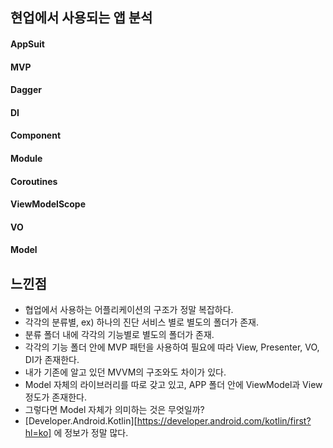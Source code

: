 ## 현업에서 사용되는 앱 분석
#### AppSuit

#### MVP

#### Dagger

#### DI

#### Component

#### Module

#### Coroutines

#### ViewModelScope

#### VO

#### Model 


## 느낀점
- 협업에서 사용하는 어플리케이션의 구조가 정말 복잡하다.
- 각각의 분류별, ex) 하나의 진단 서비스 별로 별도의 폴더가 존재.
- 분류 폴더 내에 각각의 기능별로 별도의 폴더가 존재.
- 각각의 기능 폴더 안에 MVP 패턴을 사용하여 필요에 따라 View, Presenter, VO, DI가 존재한다. 
- 내가 기존에 알고 있던 MVVM의 구조와도 차이가 있다. 
- Model 자체의 라이브러리를 따로 갖고 있고, APP 폴더 안에 ViewModel과 View 정도가 존재한다. 
- 그렇다면 Model 자체가 의미하는 것은 무엇일까? 
- [Developer.Android.Kotlin][https://developer.android.com/kotlin/first?hl=ko] 에 정보가 정말 많다.

